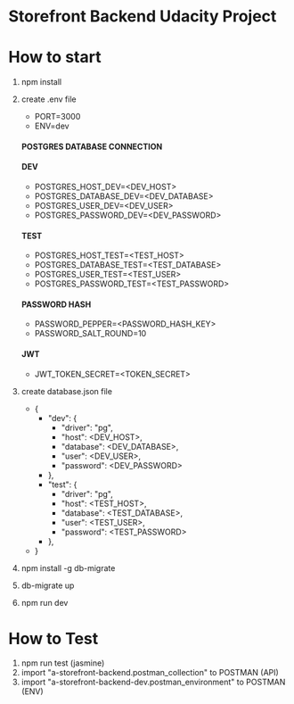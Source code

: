 # Storefront Backend Udacity Project

# How to start
1. npm install
2. create .env file

    - PORT=3000
    - ENV=dev
    #### POSTGRES DATABASE CONNECTION
    #### DEV
    - POSTGRES_HOST_DEV=<DEV_HOST>
    - POSTGRES_DATABASE_DEV=<DEV_DATABASE>
    - POSTGRES_USER_DEV=<DEV_USER>
    - POSTGRES_PASSWORD_DEV=<DEV_PASSWORD>
    #### TEST
    - POSTGRES_HOST_TEST=<TEST_HOST>
    - POSTGRES_DATABASE_TEST=<TEST_DATABASE>
    - POSTGRES_USER_TEST=<TEST_USER>
    - POSTGRES_PASSWORD_TEST=<TEST_PASSWORD>
    #### PASSWORD HASH
    - PASSWORD_PEPPER=<PASSWORD_HASH_KEY>
    - PASSWORD_SALT_ROUND=10
    #### JWT
    - JWT_TOKEN_SECRET=<TOKEN_SECRET>

3. create database.json file

    - {
        - "dev": {
            - "driver": "pg",
            - "host": <DEV_HOST>,
            - "database": <DEV_DATABASE>,
            - "user": <DEV_USER>,
            - "password": <DEV_PASSWORD>
        - },
        - "test": {
            - "driver": "pg",
            - "host": <TEST_HOST>,
            - "database": <TEST_DATABASE>,
            - "user": <TEST_USER>,
            - "password": <TEST_PASSWORD>
        - },
    - }

4. npm install -g db-migrate
5. db-migrate up
6. npm run dev

# How to Test
1. npm run test (jasmine)
2. import "a-storefront-backend.postman_collection" to POSTMAN (API)
3. import "a-storefront-backend-dev.postman_environment" to POSTMAN (ENV)
